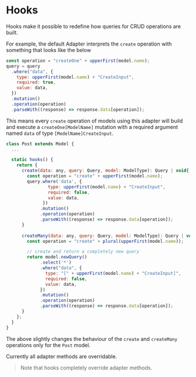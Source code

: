# Hooks

Hooks make it possible to redefine how queries for CRUD operations are built.

For example, the default Adapter interprets the `create` operation with something that looks like the below

```javascript
const operation = "createOne" + upperFirst(model.name);
query = query
  .where("data", {
    type: upperFirst(model.name) + "CreateInput",
    required: true,
    value: data,
  })
  .mutation()
  .operation(operation)
  .parseWith((response) => response.data[operation]);
```

This means every `create` operation of models using this adapter will build and execute a `createOne[ModelName]` mutation with a required argument named `data` of type `[ModelName]CreateInput`.



```javascript
class Post extends Model {
  ...

  static hooks() {
    return {
      create(data: any, query: Query, model: ModelType): Query | void{
        const operation = "create" + upperFirst(model.name);
        query.where('data', {
                type: upperFirst(model.name) + "CreateInput",
                required: false,
                value: data,
              })
        	 .mutation()
  			 .operation(operation)
  			 .parseWith((response) => response.data[operation]);
      }
      
      createMany(data: any, query: Query, model: ModelType): Query | void{
        const operation = "create" + plural(upperFirst(model.name));

		// create and return a completely new query
        return model.newQuery()
			 .select('*')
             .where("data", {
               type: "[" + upperFirst(model.name) + "CreateInput]",
               required: false,
               value: data,
             })
        	 .mutation()
  			 .operation(operation)
  			 .parseWith((response) => response.data[operation]);
      }
    };
  }
}
```

The above slightly changes the behaviour of the `create` and `createMany` operations only for the `Post` model.

Currently all adapter methods are overridable.

> Note that hooks completely override adapter methods.